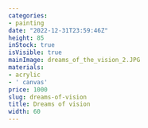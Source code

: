 ```yaml
---
categories:
- painting
date: "2022-12-31T23:59:46Z"
height: 85
inStock: true
isVisible: true
mainImage: dreams_of_the_vision_2.JPG
materials:
- acrylic
- ' canvas'
price: 1000
slug: dreams-of-vision
title: Dreams of vision
width: 60
---
```


